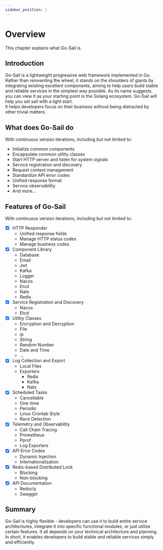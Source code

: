 ```yaml
---
sidebar_position: 1
---
```


# Overview
This chapter explains what Go-Sail is.  

## Introduction  
Go-Sail is a lightweight progressive web framework implemented in Go. Rather than reinventing the wheel, it stands on the shoulders of giants by integrating existing excellent components, aiming to help users build stable and reliable services in the simplest way possible.
As its name suggests, you can view it as your starting point in the Golang ecosystem. Go-Sail will help you set sail with a light start.  
It helps developers focus on their business without being distracted by other trivial matters.  

## What does Go-Sail do  
With continuous version iterations, including but not limited to:  
- Initialize common components  
- Encapsulate common utility classes  
- Start HTTP server and listen for system signals  
- Service registration and discovery  
- Request context management  
- Standardize API error codes  
- Unified response format  
- Service observability  
- And more...  

## Features of Go-Sail  
With continuous version iterations, including but not limited to:  
- [x] HTTP Responder  
  - Unified response fields  
  - Manage HTTP status codes  
  - Manage business codes  
- [x] Component Library  
  - Database  
  - Email  
  - Jwt  
  - Kafka  
  - Logger  
  - Nacos  
  - Etcd  
  - Nats  
  - Redis  
- [x] Service Registration and Discovery  
  - Nacos  
  - Etcd  
- [x] Utility Classes  
  - Encryption and Decryption  
  - File  
  - ip  
  - String  
  - Random Number  
  - Date and Time  
  - ...
- [x] Log Collection and Export  
  - Local Files  
  - Exporters  
    - Redis  
    - Kafka  
    - Nats  
- [x] Scheduled Tasks  
  - Cancellable  
  - One-time  
  - Periodic  
  - Linux Crontab Style  
  - Race Detection  
- [x] Telemetry and Observability  
  - Call Chain Tracing  
  - Prometheus  
  - Pprof 
  - Log Exporters  
- [x] API Error Codes  
  - Dynamic Injection  
  - Internationalization  
- [x] Redis-based Distributed Lock  
  - Blocking  
  - Non-blocking  
- [x] API Documentation  
  - Redocly  
  - Swagger  

## Summary  
Go-Sail is highly flexible - developers can use it to build entire service architectures, integrate it into specific functional modules, or just utilize certain features. It all depends on your technical architecture and planning.  
In short, it enables developers to build stable and reliable services simply and efficiently.  